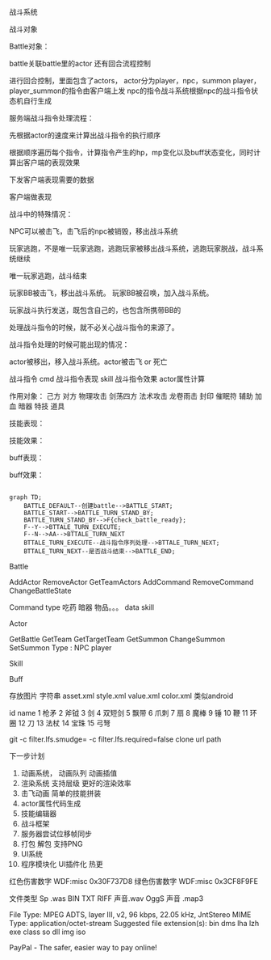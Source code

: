 战斗系统

战斗对象 

Battle对象：

battle关联battle里的actor
还有回合流程控制

进行回合控制，里面包含了actors， actor分为player，npc，summon
player， player_summon的指令由客户端上发
npc的指令战斗系统根据npc的战斗指令状态机自行生成

服务端战斗指令处理流程：

先根据actor的速度来计算出战斗指令的执行顺序

根据顺序遍历每个指令，计算指令产生的hp，mp变化以及buff状态变化，同时计算出客户端的表现效果

下发客户端表现需要的数据

客户端做表现

战斗中的特殊情况：

NPC可以被击飞，击飞后的npc被销毁，移出战斗系统

玩家逃跑，不是唯一玩家逃跑，逃跑玩家被移出战斗系统，逃跑玩家脱战，战斗系统继续

唯一玩家逃跑，战斗结束

玩家BB被击飞，移出战斗系统。
玩家BB被召唤，加入战斗系统。

玩家战斗执行发送，既包含自己的，也包含所携带BB的

处理战斗指令的时候，就不必关心战斗指令的来源了。

战斗指令处理的时候可能出现的情况：

actor被移出，移入战斗系统。actor被击飞 or 死亡

战斗指令 cmd
战斗指令表现 skill
战斗指令效果 actor属性计算

作用对象：  己方 对方
物理攻击
	剑荡四方 
法术攻击 龙卷雨击
	封印
		催眠符
	辅助
		加血
暗器
特技
道具

技能表现：

技能效果：

buff表现：

buff效果：

```mermaid

graph TD;
	BATTLE_DEFAULT--创建battle-->BATTLE_START;
	BATTLE_START-->BATTLE_TURN_STAND_BY;
	BATTLE_TURN_STAND_BY-->F{check_battle_ready};
	F--Y-->BTTALE_TURN_EXECUTE;
	F--N-->AA-->BTTALE_TURN_NEXT
	BTTALE_TURN_EXECUTE--战斗指令序列处理-->BTTALE_TURN_NEXT;
	BTTALE_TURN_NEXT--是否战斗结束-->BATTLE_END;

```

Battle

AddActor
RemoveActor
GetTeamActors
AddCommand
RemoveCommand
ChangeBattleState


Command
type 吃药 暗器 物品。。。
data
skill

Actor

GetBattle
GetTeam
GetTargetTeam
GetSummon
ChangeSummon
SetSummon
Type : NPC player

Skill


Buff



存放图片
字符串
asset.xml
style.xml
value.xml
color.xml
类似android

id	name
1	枪矛
2	斧钺
3	剑
4	双短剑
5	飘带
6	爪刺
7	扇
8	魔棒
9	锤
10	鞭
11	环圈
12	刀
13	法杖
14	宝珠
15	弓弩

git -c filter.lfs.smudge= -c filter.lfs.required=false clone url path

下一步计划

1. 动画系统， 动画队列 动画插值
2. 渲染系统 支持层级 更好的渲染效率
3. 击飞动画 简单的技能拼装
4. actor属性代码生成
5. 技能编辑器
6. 战斗框架
7. 服务器尝试位移帧同步
8. 打包 解包 支持PNG
9. UI系统
10. 程序模块化 UI插件化 热更


红色伤害数字 WDF:misc  0x30F737D8
绿色伤害数字 WDF:misc  0x3CF8F9FE

文件类型
Sp  .was
BIN
TXT
RIFF  声音.wav
OggS 声音  .map3

File Type: MPEG ADTS, layer III, v2, 96 kbps, 22.05 kHz, JntStereo
MIME Type: application/octet-stream
Suggested file extension(s): bin dms lha lzh exe class so dll img iso

 PayPal - The safer, easier way to pay online! 

